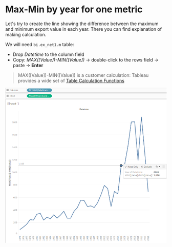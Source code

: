 # Max-Min by year for one metric

 Let's try to create the line showing the difference between the maximum and minimum export value in each year. There you can find explanation of making calculation.
 
 We will need `bi.ex_net1.m` table:
 
- Drop _Datetime_ to the column field
- Copy: _MAX([Value])-MIN([Value])_ -> double-click to the rows field -> paste -> **Enter**
 
> MAX([Value])-MIN([Value]) is a customer calculation: Tableau provides a wide set of [Table Calculation Functions](http://onlinehelp.tableau.com/current/pro/desktop/en-us/functions_functions_tablecalculation.html)

![](images/max-min.png)